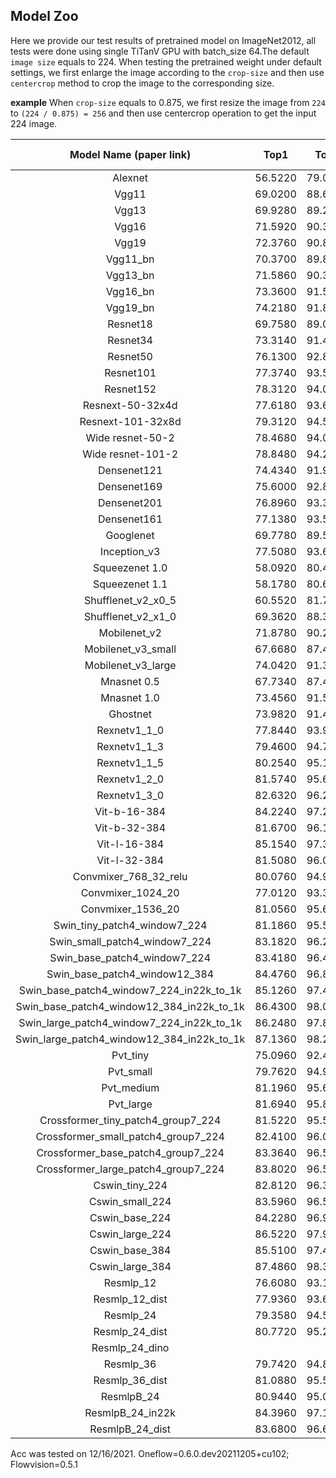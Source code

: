 ## Model Zoo
Here we provide our test results of pretrained model on ImageNet2012, all tests were done using single TiTanV GPU with batch_size 64.The default `image size` equals to 224. When testing the pretrained weight under default settings, we first enlarge the image according to the `crop-size` and then use `centercrop` method to crop the image to the corresponding size.

**example**
When `crop-size` equals to 0.875, we first resize the image from `224` to `(224 / 0.875) = 256` and then use centercrop operation to get the input 224 image.

| Model Name (paper link)|    Top1 |    Top5 |Top-1(real)|Top-5(real)| #params| FLOPs| CPU latency | GPU throughput | Image size | Crop-size | Interpolation | chongce 2021/12/15
|:----------------------:|:-------:|:-------:|:-------:|:-------:|:-------:|:-------:|:-----------:|:--------:|:----------:|:---------:|:-------------:|-------------:|
| Alexnet                | 56.5220 | 79.0680 |         |         |         |         |             |          |   224      |  0.875    |   bilinear    | 1
| Vgg11                  | 69.0200 | 88.6280 |         |         |         |         |             |          |   224      |  0.875    |   bilinear    | 1
| Vgg13                  | 69.9280 | 89.2460 |         |         |         |         |             |          |   224      |  0.875    |   bilinear    | 1
| Vgg16                  | 71.5920 | 90.3820 |         |         |         |         |             |          |   224      |  0.875    |   bilinear    | 1
| Vgg19                  | 72.3760 | 90.8760 |         |         |         |         |             |          |   224      |  0.875    |   bilinear    | 1
| Vgg11_bn               | 70.3700 | 89.8100 |         |         |         |         |             |          |   224      |  0.875    |   bilinear    | 1
| Vgg13_bn               | 71.5860 | 90.3740 |         |         |         |         |             |          |   224      |  0.875    |   bilinear    |1
| Vgg16_bn               | 73.3600 | 91.5160 |         |         |         |         |             |          |   224      |  0.875    |   bilinear    |1
| Vgg19_bn               | 74.2180 | 91.8420 |         |         |         |         |             |          |   224      |  0.875    |   bilinear    |1
| Resnet18               | 69.7580 | 89.0780 |         |         |         |         |             |          |   224      |  0.875    |   bilinear    |1
| Resnet34               | 73.3140 | 91.4200 |         |         |         |         |             |          |   224      |  0.875    |   bilinear    |1
| Resnet50               | 76.1300 | 92.8620 |         |         |         |         |             |          |   224      |  0.875    |   bilinear    |1
| Resnet101              | 77.3740 | 93.5460 |         |         |         |         |             |          |   224      |  0.875    |   bilinear    |1
| Resnet152              | 78.3120 | 94.0460 |         |         |         |         |             |          |   224      |  0.875    |   bilinear    |1
| Resnext-50-32x4d       | 77.6180 | 93.6980 |         |         |         |         |             |          |   224      |  0.875    |   bilinear    |1
| Resnext-101-32x8d      | 79.3120 | 94.5260 |         |         |         |         |             |          |   224      |  0.875    |   bilinear    |1
| Wide resnet-50-2       | 78.4680 | 94.0860 |         |         |         |         |             |          |   224      |  0.875    |   bilinear    |1
| Wide resnet-101-2      | 78.8480 | 94.2840 |         |         |         |         |             |          |   224      |  0.875    |   bilinear    |1
| Densenet121            | 74.4340 | 91.9720 |         |         |         |         |             |          |   224      |  0.875    |   bilinear    |1
| Densenet169            | 75.6000 | 92.8060 |         |         |         |         |             |          |   224      |  0.875    |   bilinear    |1
| Densenet201            | 76.8960 | 93.3700 |         |         |         |         |             |          |   224      |  0.875    |   bilinear    |1
| Densenet161            | 77.1380 | 93.5600 |         |         |         |         |             |          |   224      |  0.875    |   bilinear    |1
| Googlenet              | 69.7780 | 89.5300 |         |         |         |         |             |          |   224      |  0.875    |   bilinear    |1
| Inception_v3           | 77.5080 | 93.6680 |         |         |         |         |             |          |   299      |  1.0      |   bilinear    |1
| Squeezenet 1.0         | 58.0920 | 80.4200 |         |         |         |         |             |          |   224      |  0.875    |   bilinear    |1
| Squeezenet 1.1         | 58.1780 | 80.6240 |         |         |         |         |             |          |   224      |  0.875    |   bilinear    |1
| Shufflenet_v2_x0_5     | 60.5520 | 81.7460 |         |         |   1.4M  |   41M   |             |          |   224      |  0.875    |   bilinear    |1
| Shufflenet_v2_x1_0     | 69.3620 | 88.3160 |         |         |   2.3M  |   146M  |             |          |   224      |  0.875    |   bilinear    |1
| Mobilenet_v2           | 71.8780 | 90.2860 |         |         |   3.5M  |   300M  |             |          |   224      |  0.875    |   bilinear    |1
| Mobilenet_v3_small     | 67.6680 | 87.4020 |         |         |   2.5M  |   56M   |             |          |   224      |  0.875    |   bilinear    |1
| Mobilenet_v3_large     | 74.0420 | 91.3400 |         |         |   5.4M  |   219M  |             |          |   224      |  0.875    |   bilinear    |1
| Mnasnet 0.5            | 67.7340 | 87.4900 |         |         |         |         |             |          |   224      |  0.875    |   bilinear    |1
| Mnasnet 1.0            | 73.4560 | 91.5100 |         |         |         |         |             |          |   224      |  0.875    |   bilinear    |1
| Ghostnet               | 73.9820 | 91.4620 |         |         |   5.2M  |   141M  |             |          |   224      |  0.875    |   bilinear    |1
| Rexnetv1_1_0           | 77.8440 | 93.9240 |         |         |         |         |             |          |   224      |  0.875    |   bilinear    |1
| Rexnetv1_1_3           | 79.4600 | 94.7500 |         |         |         |         |             |          |   224      |  0.875    |   bilinear    |1
| Rexnetv1_1_5           | 80.2540 | 95.1760 |         |         |         |         |             |          |   224      |  0.875    |   bilinear    |1
| Rexnetv1_2_0           | 81.5740 | 95.6440 |         |         |         |         |             |          |   224      |  0.875    |   bilinear    |1
| Rexnetv1_3_0           | 82.6320 | 96.2500 |         |         |         |         |             |          |   224      |  0.875    |   bilinear    |1
| Vit-b-16-384           | 84.2240 | 97.2180 |         |         |   86M   |   55.4G |             |          |   384      |  1.0      |   bilinear    | 1
| Vit-b-32-384           | 81.6700 | 96.1280 |         |         |         |         |             |          |   384      |  1.0      |   bilinear    | 1
| Vit-l-16-384           | 85.1540 | 97.3600 |         |         |   307M  |  190.7G |             |          |   384      |  1.0      |   bilinear    | 1
| Vit-l-32-384           | 81.5080 | 96.0900 |         |         |         |         |             |          |   384      |  1.0      |   bilinear    | 1
| Convmixer_768_32_relu  | 80.0760 | 94.9920 |         |         |   21.1M |         |             |          |   224      |  0.875    |   bilinear    | 1
| Convmixer_1024_20      | 77.0120 | 93.3840 |         |         |   24.4M |         |             |          |   224      |  0.875    |   bilinear    | 1
| Convmixer_1536_20      | 81.0560 | 95.6200 |         |         |   51.6M |         |             |          |   224      |  0.875    |   bilinear    | 1
| Swin_tiny_patch4_window7_224  | 81.1860 | 95.5100 |         |         |    28M  |   4.5G  |             |          | 224 |  0.875    |   bicubic     | 1 
| Swin_small_patch4_window7_224 | 83.1820 | 96.2400 |         |         |    50M  |   8.7G  |             |          | 224 |  0.875    |   bicubic     | 1 
| Swin_base_patch4_window7_224  | 83.4180 | 96.4460 |         |         |    88M  |   15.4G |             |          | 224 |  0.875    |   bicubic     | 1 
| Swin_base_patch4_window12_384 | 84.4760 | 96.8920 |         |         |    88M  |   47.1G |             |          | 384 |  1.0      |   bicubic     | 1 
| Swin_base_patch4_window7_224_in22k_to_1k   | 85.1260 | 97.4800 |         |         |    88M  |   15.4G |             |          | 224 | 0.875 | bicubic | 1 
| Swin_base_patch4_window12_384_in22k_to_1k  | 86.4300 | 98.0660 |         |         |    88M  |   47.1G |             |          | 384 | 1.0   | bicubic | 1 
| Swin_large_patch4_window7_224_in22k_to_1k  | 86.2480 | 97.8780 |         |         |    197M |   34.5G |             |          | 224 | 0.875 | bicubic | 1
| Swin_large_patch4_window12_384_in22k_to_1k | 87.1360 | 98.2320 |         |         |    197M |   103.9G|             |          | 384 | 1.0   | bicubic | 1 
| Pvt_tiny               | 75.0960 | 92.4200 |         |         | 13.2M   |   1.9G  |             |          |   224      |  0.875    |   bicubic    |1
| Pvt_small              | 79.7620 | 94.9420 |         |         | 24.5M   |   3.8G  |             |          |   224      |  0.875    |   bicubic    |1
| Pvt_medium             | 81.1960 | 95.6420 |         |         | 44.2M   |   6.7G  |             |          |   224      |  0.875    |   bicubic    |1
| Pvt_large              | 81.6940 | 95.8520 |         |         | 61.4M   |   9.8G  |             |          |   224      |  0.875    |   bicubic    |1
| Crossformer_tiny_patch4_group7_224  | 81.5220 | 95.5200 |         |         |  27.8M  |  2.9G    |             |          | 224  | 0.875 |   bicubic |1
| Crossformer_small_patch4_group7_224 | 82.4100 | 96.0440 |         |         |  30.7M  |  4.9G    |             |          | 224  | 0.875 |   bicubic |1
| Crossformer_base_patch4_group7_224  | 83.3640 | 96.5400 |         |         |  52.0M  |  9.2G    |             |          | 224  | 0.875 |   bicubic |1
| Crossformer_large_patch4_group7_224 | 83.8020 | 96.5620 |         |         |  90.0M  |  16.1G   |             |          | 224  | 0.875 |   bicubic |1
| Cswin_tiny_224         | 82.8120 | 96.3000 |         |         |    23M  |   4.3G  |             |          |   224      |  0.9      |   bicubic    |1
| Cswin_small_224        | 83.5960 | 96.5840 |         |         |    35M  |   6.9G  |             |          |   224      |  0.9      |   bicubic    |1
| Cswin_base_224         | 84.2280 | 96.9120 |         |         |    78M  |   15.0G |             |          |   224      |  0.9      |   bicubic    |1
| Cswin_large_224        | 86.5220 | 97.9920 |         |         |    173M |   31.5G |             |          |   224      |  0.9      |   bicubic    |1
| Cswin_base_384         | 85.5100 | 97.4840 |         |         |    78M  |   47G   |             |          |   384      |  0.9      |   bicubic    |1
| Cswin_large_384        | 87.4860 | 98.3460 |         |         |    173M |   96.8G |             |          |   384      |  0.9      |   bicubic    | 1
| Resmlp_12              | 76.6080 | 93.1420 |         |         |    15M  |   3.0G  |             |          |   224      |  0.9      |   bicubic    |1
| Resmlp_12_dist         | 77.9360 | 93.6400 |         |         |      |     |             |          |   224      |  0.9      |   bicubic    |1
| Resmlp_24              | 79.3580 | 94.5320 |         |         |    30M  |   6.0G  |             |          |   224      |  0.9      |   bicubic    |1
| Resmlp_24_dist         | 80.7720 | 95.2180 |         |         |      |     |             |          |   224      |  0.9      |   bicubic    |1
| Resmlp_24_dino         |         |         |         |         |      |     |             |          |   224      |  0.9      |   bicubic    |
| Resmlp_36              | 79.7420 | 94.8860 |         |         |    45M  |   8.9G  |             |          |   224      |  0.9      |   bicubic    |1
| Resmlp_36_dist         | 81.0880 | 95.5820 |         |         |      |     |             |          |   224      |  0.9      |   bicubic    |1
| ResmlpB_24             | 80.9440 | 95.0760 |         |         |      |     |             |          |   224      |  0.9      |   bicubic    |1
| ResmlpB_24_in22k       | 84.3960 | 97.1580 |         |         |      |     |             |          |   224      |  0.9      |   bicubic    |1
| ResmlpB_24_dist        | 83.6800 | 96.6740 |         |         |      |    |             |          |   224      |  0.9      |   bicubic    |1


Acc was tested on 12/16/2021. Oneflow=0.6.0.dev20211205+cu102; Flowvision=0.5.1